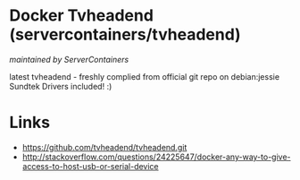 # Docker Tvheadend (servercontainers/tvheadend)
_maintained by ServerContainers_

latest tvheadend - freshly complied from official git repo on debian:jessie
Sundtek Drivers included! :)


# Links

* https://github.com/tvheadend/tvheadend.git
* http://stackoverflow.com/questions/24225647/docker-any-way-to-give-access-to-host-usb-or-serial-device
